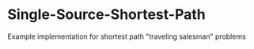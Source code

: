 # Single-Source-Shortest-Path
Example implementation for shortest path "traveling salesman" problems
